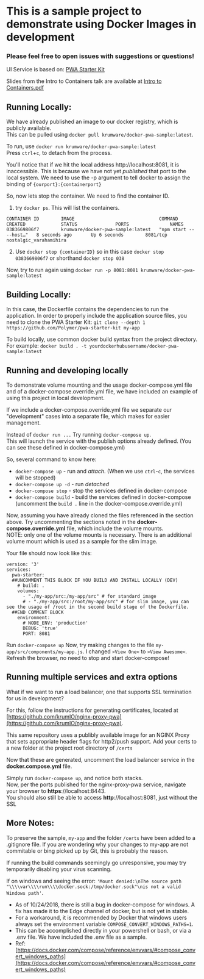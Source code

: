 # This is a sample project to demonstrate using Docker Images in development
### Please feel free to open issues with suggestions or questions!

UI Service is based on: [PWA Starter Kit](https://polymer.github.io/pwa-starter-kit/setup/)

Slides from the Intro to Containers talk are available at [Intro to Containers.pdf](extras/Intro%20to%20containers.pdf) 

## Running Locally:
We have already published an image to our docker registry, which is publicly available. <br>
This can be pulled using `docker pull krumware/docker-pwa-sample:latest`.

To run, use `docker run krumware/docker-pwa-sample:latest` <br>
Press `ctrl`+`c`, to detach from the process.

You'll notice that if we hit the local address http://localhost:8081, it is inaccessible. This is because we have not yet _published_ that port to the local system. We need to use the -p argument to tell docker to assign the binding of `{ourport}:{containerport}`<br>

So, now lets stop the container. We need to find the container ID.
1. try `docker ps`. This will list the containers.<br>
```
CONTAINER ID        IMAGE                               COMMAND                  CREATED             STATUS              PORTS               NAMES
0383669806f7        krumware/docker-pwa-sample:latest   "npm start -- --host…"   8 seconds ago       Up 6 seconds        8081/tcp            nostalgic_varahamihira
```
2. Use `docker stop {containerID}` so in this case `docker stop 0383669806f7` or shorthand `docker stop 038`

Now, try to run again using `docker run -p 8081:8081 krumware/docker-pwa-sample:latest`

## Building Locally:

In this case, the Dockerfile contains the dependencies to run the application. In order to properly include the application source files, you need to clone the PWA Starter Kit:
`git clone --depth 1 https://github.com/Polymer/pwa-starter-kit my-app`

To build locally, use common docker build syntax from the project directory. For example:
`docker build . -t yourdockerhubusername/docker-pwa-sample:latest`

## Running and developing locally
To demonstrate volume mounting and the usage docker-compose.yml file and of a docker-compose.override.yml file, we have included an example of using this project in local development.

If we include a docker-compose.override.yml file we separate our "development" cases into a separate file, which makes for easier management.

Instead of `docker run ...` Try running `docker-compose up`.<br>
This will launch the service with the publish options already defined. (You can see these defined in docker-compose.yml)

So, several command to know here:
 - `docker-compose up` - run and _attach_. (When we use `ctrl`-`c`, the services will be stopped)
 - `docker-compose up -d` - run _detached_
 - `docker-compose stop` - stop the services defined in docker-compose
 - `docker-compose build` - build the services defined in docker-compose (uncomment the `build .` line in the docker-compose.override.yml)

Now, assuming you have already cloned the files referenced in the section above. Try uncommenting the sections noted in the **docker-compose.override.yml** file, which include the volume mounts.<br>
NOTE: only one of the volume mounts is necessary. There is an additional volume mount which is used as a sample for the slim image.

Your file should now look like this:
```
version: '3'
services:
  pwa-starter:
  ##UNCOMMENT THIS BLOCK IF YOU BUILD AND INSTALL LOCALLY (DEV)
    # build: .
    volumes:
      - "./my-app/src:/my-app/src" # for standard image
      # - "./my-app/src:/root/my-app/src" # for slim image, you can see the usage of /root in the second build stage of the Dockerfile.
  ##END COMMENT BLOCK
    environment:
      # NODE_ENV: 'production'
      DEBUG: 'true'
      PORT: 8081
```

Run `docker-compose up`
Now, try making changes to the file `my-app/src/components/my-app.js`. I changed `>View One<` to `>View Awesome<`.<br>
Refresh the browser, no need to stop and start docker-compose!

## Running multiple services and extra options
What if we want to run a load balancer, one that supports SSL termination for us in development?

For this, follow the instructions for generating certificates, located at [https://github.com/krumIO/nginx-proxy-pwa](https://github.com/krumIO/nginx-proxy-pwa).

This same repository uses a publibly available image for an NGINX Proxy that sets appropriate header flags for http2/push support.
Add your certs to a new folder at the project root directory of `/certs`

Now that these are generated, uncomment the load balancer service in the **docker.compose.yml** file.

Simply run `docker-compose up`, and notice both stacks.<br>
Now, per the ports published for the nginx-proxy-pwa service, navigate your browser to **https**://localhost:8443.<br>
You should also still be able to access **http**://localhost:8081, just without the SSL<br>

## More Notes:

To preserve the sample, `my-app` and the folder `/certs` have been added to a .gitignore file. If you are wondering why your changes to my-app are not commitable or bing picked up by Git, this is probably the reason.

If running the build commands seemingly go unresponsive, you may try temporarily disabling your virus scanning.

If on windows and seeing the error: `'Mount denied:\nThe source path "\\\\var\\\\run\\\\docker.sock:/tmp/docker.sock"\nis not a valid Windows path'`.
 - As of 10/24/2018, there is still a bug in docker-compose for windows. A fix has made it to the Edge channel of docker, but is not yet in stable.
 - For a workaround, it is recommended by Docker that windows users always set the environment variable `COMPOSE_CONVERT_WINDOWS_PATHS=1`.
 - This can be accomplished directly in your powershell or bash, or via a .env file. We have included the .env file as a sample.
 - Ref: [https://docs.docker.com/compose/reference/envvars/#compose_convert_windows_paths](https://docs.docker.com/compose/reference/envvars/#compose_convert_windows_paths)